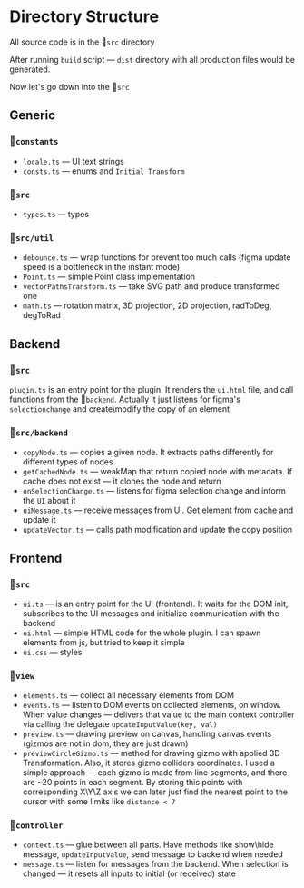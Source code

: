 # Directory Structure

All source code is in the 📁`src` directory

After running `build` script — `dist` directory with all production files would be generated.

Now let's go down into the 📁`src`

## Generic

### 📁`constants`
- `locale.ts` — UI text strings
- `consts.ts` — enums and `Initial Transform`

### 📁`src`
- `types.ts` — types

### 📁`src/util`
- `debounce.ts` — wrap functions for prevent too much calls (figma update speed is a bottleneck in the instant mode)
- `Point.ts` — simple Point class implementation
- `vectorPathsTransform.ts` — take SVG path and produce transformed one
- `math.ts` — rotation matrix, 3D projection, 2D projection, radToDeg, degToRad 


## Backend

### 📁`src`
`plugin.ts` is an entry point for the plugin. It renders the `ui.html` file, and call functions from the 📁`backend`. Actually it just listens for figma's `selectionchange` and create\modify the copy of an element

### 📁`src/backend`
- `copyNode.ts` —  copies a given node. It extracts paths differently for different types of nodes
- `getCachedNode.ts` — weakMap that return copied node with metadata. If cache does not exist — it clones the node and return
- `onSelectionChange.ts` — listens for figma selection change and inform the `UI` about it
- `uiMessage.ts` — receive messages from UI. Get element from cache and update it
- `updateVector.ts` — calls path modification and update the copy position

## Frontend

### 📁`src`
- `ui.ts` — is an entry point for the UI (frontend). It waits for the DOM init, subscribes to the UI messages and initialize communication with the backend
- `ui.html` — simple HTML code for the whole plugin. I can spawn elements from js, but tried to keep it simple
- `ui.css` — styles

### 📁`view`
- `elements.ts` — collect all necessary elements from DOM
- `events.ts` — listen to DOM events on collected elements, on window. When value changes — delivers that value to the main context controller via calling the delegate `updateInputValue(key, val)`
- `preview.ts` — drawing preview on canvas, handling canvas events (gizmos are not in dom, they are just drawn)
- `previewCircleGizmo.ts` — method for drawing gizmo with applied 3D Transformation. Also, it stores gizmo colliders coordinates. I used a simple approach — each gizmo is made from line segments, and there are ~20 points in each segment. By storing this points with corresponding X\Y\Z axis we can later just find the nearest point to the cursor with some limits like `distance < 7`

### 📁`controller`
- `context.ts` — glue between all parts. Have methods like show\hide message, `updateInputValue`, send message to backend when needed
- `message.ts` — listen for messages from the backend. When selection is changed — it resets all inputs to initial (or received) state

